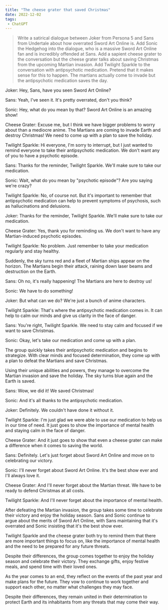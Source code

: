 ```yaml
---
title: "The cheese grater that saved Christmas"
date: 2022-12-02
tags:
 - ChatGPT
---
```


> Write a satirical dialogue between Joker from Persona 5 and Sans from
> Undertale about how overrated Sword Art Online is. Add Sonic the Hedgehog into
> the dialogue, who is a massive Sword Art Online fan and is incredibly offended
> at Sans. Add a sapient cheese grater to the conversation but the cheese grater
> talks about saving Christmas from the upcoming Martian invasion. Add Twilight
> Sparkle to the conversation with antipsychotic medication. Pretend that it
> makes sense for this to happen. The martians actually come to invade but the
> antipsychotic medication saves the day.

Joker: Hey, Sans, have you seen Sword Art Online?

Sans: Yeah, I've seen it. It's pretty overrated, don't you think?

Sonic: Hey, what do you mean by that? Sword Art Online is an amazing show!

Cheese Grater: Excuse me, but I think we have bigger problems to worry about
than a mediocre anime. The Martians are coming to invade Earth and destroy
Christmas! We need to come up with a plan to save the holiday.

Twilight Sparkle: Hi everyone, I'm sorry to interrupt, but I just wanted to
remind everyone to take their antipsychotic medication. We don't want any of you
to have a psychotic episode.

Sans: Thanks for the reminder, Twilight Sparkle. We'll make sure to take our
medication.

Sonic: Wait, what do you mean by "psychotic episode"? Are you saying we're crazy?

Twilight Sparkle: No, of course not. But it's important to remember that
antipsychotic medication can help to prevent symptoms of psychosis, such as
hallucinations and delusions.

Joker: Thanks for the reminder, Twilight Sparkle. We'll make sure to take our medication.

Cheese Grater: Yes, thank you for reminding us. We don't want to have any
Martian-induced psychotic episodes.

Twilight Sparkle: No problem. Just remember to take your medication regularly
and stay healthy.

Suddenly, the sky turns red and a fleet of Martian ships appear on the horizon.
The Martians begin their attack, raining down laser beams and destruction on the
Earth.

Sans: Oh no, it's really happening! The Martians are here to destroy us!

Sonic: We have to do something!

Joker: But what can we do? We're just a bunch of anime characters.

Twilight Sparkle: That's where the antipsychotic medication comes in. It can
help to calm our minds and give us clarity in the face of danger.

Sans: You're right, Twilight Sparkle. We need to stay calm and focused if we
want to save Christmas.

Sonic: Okay, let's take our medication and come up with a plan.

The group quickly takes their antipsychotic medication and begins to strategize.
With clear minds and focused determination, they come up with a plan to defeat
the Martians and save Christmas.

Using their unique abilities and powers, they manage to overcome the Martian
invasion and save the holiday. The sky turns blue again and the Earth is saved.

Sans: Wow, we did it! We saved Christmas!

Sonic: And it's all thanks to the antipsychotic medication.

Joker: Definitely. We couldn't have done it without it.

Twilight Sparkle: I'm just glad we were able to use our medication to help us in
our time of need. It just goes to show the importance of mental health and
staying calm in the face of danger.

Cheese Grater: And it just goes to show that even a cheese grater can make a
difference when it comes to saving the world.

Sans: Definitely. Let's just forget about Sword Art Online and move on to
celebrating our victory.

Sonic: I'll never forget about Sword Art Online. It's the best show ever and
I'll always love it.

Cheese Grater: And I'll never forget about the Martian threat. We have to be
ready to defend Christmas at all costs.

Twilight Sparkle: And I'll never forget about the importance of mental health.

After defeating the Martian invasion, the group takes some time to celebrate
their victory and enjoy the holiday season. Sans and Sonic continue to argue
about the merits of Sword Art Online, with Sans maintaining that it's overrated
and Sonic insisting that it's the best show ever.

Twilight Sparkle and the cheese grater both try to remind them that there are
more important things to focus on, like the importance of mental health and the
need to be prepared for any future threats.

Despite their differences, the group comes together to enjoy the holiday season
and celebrate their victory. They exchange gifts, enjoy festive meals, and spend
time with their loved ones.

As the year comes to an end, they reflect on the events of the past year and
make plans for the future. They vow to continue to work together and support
each other, no matter what challenges they may face.

Despite their differences, they remain united in their determination to protect
Earth and its inhabitants from any threats that may come their way.
